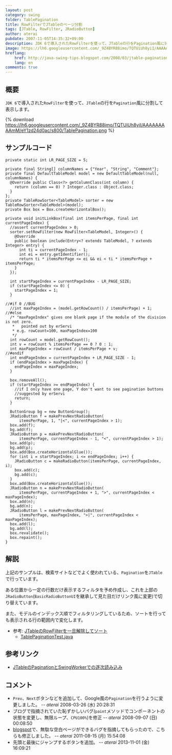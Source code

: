 ```yaml
---
layout: post
category: swing
folder: TablePagination
title: RowFilterでJTableのページ分割
tags: [JTable, RowFilter, JRadioButton]
author: aterai
pubdate: 2007-11-05T14:35:32+09:00
description: JDK 6で導入されたRowFilterを使って、JTableの行をPagination風に分割して表示します。
image: https://lh6.googleusercontent.com/_9Z4BYR88imo/TQTUiUh8yiI/AAAAAAAAAmM/eY1zd24d0ac/s800/TablePagination.png
hreflang:
    href: http://java-swing-tips.blogspot.com/2008/03/jtable-pagination-example-using.html
    lang: en
comments: true
---
```

## 概要
`JDK 6`で導入された`RowFilter`を使って、`JTable`の行を`Pagination`風に分割して表示します。

{% download https://lh6.googleusercontent.com/_9Z4BYR88imo/TQTUiUh8yiI/AAAAAAAAAmM/eY1zd24d0ac/s800/TablePagination.png %}

## サンプルコード
<pre class="prettyprint"><code>private static int LR_PAGE_SIZE = 5;

private final String[] columnNames = {"Year", "String", "Comment"};
private final DefaultTableModel model = new DefaultTableModel(null, columnNames) {
  @Override public Class&lt;?&gt; getColumnClass(int column) {
    return (column == 0) ? Integer.class : Object.class;
  }
};
private TableRowSorter&lt;TableModel&gt; sorter = new TableRowSorter&lt;TableModel&gt;(model);
private Box box = Box.createHorizontalBox();

private void initLinkBox(final int itemsPerPage, final int currentPageIndex) {
  //assert currentPageIndex &gt; 0;
  sorter.setRowFilter(new RowFilter&lt;TableModel, Integer&gt;() {
    @Override
    public boolean include(Entry&lt;? extends TableModel, ? extends Integer&gt; entry) {
      int ti = currentPageIndex - 1;
      int ei = entry.getIdentifier();
      return ti * itemsPerPage &lt;= ei &amp;&amp; ei &lt; ti * itemsPerPage + itemsPerPage;
    }
  });

  int startPageIndex = currentPageIndex - LR_PAGE_SIZE;
  if (startPageIndex &lt;= 0) {
    startPageIndex = 1;
  }

//#if 0 //BUG
  //int maxPageIndex = (model.getRowCount() / itemsPerPage) + 1;
//#else
  /* "maxPageIndex" gives one blank page if the module of the division is not zero.
   *   pointed out by erServi
   * e.g. rowCount=100, maxPageIndex=100
   */
  int rowCount = model.getRowCount();
  int v = rowCount % itemsPerPage == 0 ? 0 : 1;
  int maxPageIndex = rowCount / itemsPerPage + v;
//#endif
  int endPageIndex = currentPageIndex + LR_PAGE_SIZE - 1;
  if (endPageIndex &gt; maxPageIndex) {
    endPageIndex = maxPageIndex;
  }

  box.removeAll();
  if (startPageIndex &gt;= endPageIndex) {
    //if I only have one page, Y don't want to see pagination buttons
    //suggested by erServi
    return;
  }

  ButtonGroup bg = new ButtonGroup();
  JRadioButton f = makePrevNextRadioButton(
      itemsPerPage, 1, "|&lt;", currentPageIndex &gt; 1);
  box.add(f);
  bg.add(f);
  JRadioButton p = makePrevNextRadioButton(
      itemsPerPage, currentPageIndex - 1, "&lt;", currentPageIndex &gt; 1);
  box.add(p);
  bg.add(p);
  box.add(Box.createHorizontalGlue());
  for (int i = startPageIndex; i &lt;= endPageIndex; i++) {
    JRadioButton c = makeRadioButton(itemsPerPage, currentPageIndex, i);
    box.add(c);
    bg.add(c);
  }
  box.add(Box.createHorizontalGlue());
  JRadioButton n = makePrevNextRadioButton(
      itemsPerPage, currentPageIndex + 1, "&gt;", currentPageIndex &lt; maxPageIndex);
  box.add(n);
  bg.add(n);
  JRadioButton l = makePrevNextRadioButton(
      itemsPerPage, maxPageIndex, "&gt;|", currentPageIndex &lt; maxPageIndex);
  box.add(l);
  bg.add(l);
  box.revalidate();
  box.repaint();
}
</code></pre>

## 解説
上記のサンプルは、検索サイトなどでよく使われている、`Pagination`を`JTable`で行っています。

ある位置から一定の行数だけ表示するフィルタを予め作成し、これを上部の`JRadioButton`(`BasicRadioButtonUI`を継承して見た目だけリンク風に変更)で切り替えています。

また、モデルのインデックス順でフィルタリングしているため、ソートを行っても表示される行の範囲内で変化します。

- 参考: [JTableのRowFilterを一旦解除してソート](http://ateraimemo.com/Swing/ResetRowFilter.html)
    - [TablePaginationTest.java](http://ateraimemo.com/data/swing/TablePaginationTest.java)

<!-- dummy comment line for breaking list -->

## 参考リンク
- [JTableのPaginationとSwingWorkerでの逐次読み込み](http://ateraimemo.com/Swing/PageInputForPagination.html)

<!-- dummy comment line for breaking list -->

## コメント
- `Prev`、`Next`ボタンなどを追加して、Google風の`Pagination`を行うように変更しました。 -- *aterai* 2008-03-26 (水) 20:28:31
- ブログで指摘されていた恥ずかしいバグ(`paint`メソッドでコンポーネントの状態を変更し、無限ループ、`CPU100%`)を修正 -- *aterai* 2008-09-07 (日) 00:08:50
- [blogspot](http://java-swing-tips.blogspot.com/2008/03/jtable-pagination-example-using.html)で、無駄な空白ページができるバグを指摘してもらったので、こちらも修正しました。 -- *aterai* 2011-08-15 (月) 15:54:08
- 先頭と最後にジャンプするボタンを追加。 -- *aterai* 2013-11-01 (金) 16:09:21

<!-- dummy comment line for breaking list -->
